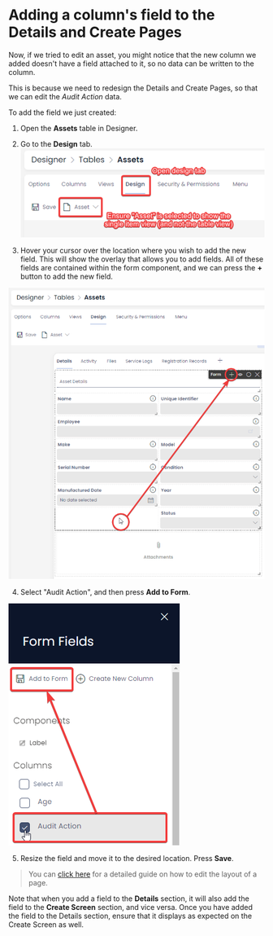# Adding a column's field to the Details and Create Pages
Now, if we tried to edit an asset, you might notice that the new column we added doesn't have a field attached to it, so no data can be written to the column. 

This is because we need to redesign the Details and Create Pages, so that we can edit the *Audit Action* data.

To add the field we just created:

1. Open the **Assets** table in Designer.

2. Go to the **Design** tab.
![A screenshot that demonstrates how to change the layout design of a table's form. The user must ensure they open the table in Designer. Then they go to the Design tab, and then ensure they have "Asset" selected from the dropdown menu (instead of "Assets" plural).](<Designer Assets Design Tab.png>)

3. Hover your cursor over the location where you wish to add the new field. This will show the overlay that allows you to add fields. All of these fields are contained within the form component, and we can press the **+** button to add the new field.

![A screenshot demonstrating how, when you over over an empty space in Design view, the overlay appears. This allows the user to find the right section to add a field to.](<Designer Find Overlay.png>)

4. Select "Audit Action", and then press **Add to Form**.

![A screenshot demonstrating how to select the "Audit Action" field and add it to a form. This is an example from training Challenge 1.](<Designer Add to Form.png>)

5. Resize the field and move it to the desired location. Press **Save**.

> You can <a href="https://rapiddocs.z8.web.core.windows.net/docs/Rapid/4-Keyper Manual/2-Designer/2-Pages/1-all-about-pages-in-designer.md" target="_blank">click here</a> for a detailed guide on how to edit the layout of a page.

Note that when you add a field to the **Details** section, it will also add the field to the **Create Screen** section, and vice versa. Once you have added the field to the Details section, ensure that it displays as expected on the Create Screen as well.